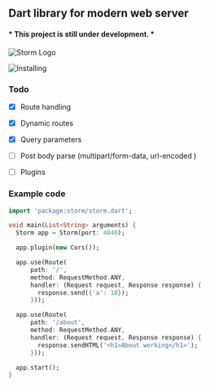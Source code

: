## Dart library for modern web server
#### * This project is still under development. *


![Storm Logo](https://i.ibb.co/YfGNLBv/storm.png)

![Installing](https://pub.dev/packages/storm)

### Todo

- [x] Route handling
- [x] Dynamic routes
- [x] Query parameters
- [ ] Post body parse (multipart/form-data, url-encoded )
- [ ] Plugins


### Example code
```dart
import 'package:storm/storm.dart';

void main(List<String> arguments) {
  Storm app = Storm(port: 4040);

  app.plugin(new Cors());

  app.use(Route(
      path: '/',
      method: RequestMethod.ANY,
      handler: (Request request, Response response) {
        response.send({'a': 10});
      }));

  app.use(Route(
      path: '/about',
      method: RequestMethod.ANY,
      handler: (Request request, Response response) {
        response.sendHTML('<h1>About working</h1>');
      }));

  app.start();
}

```